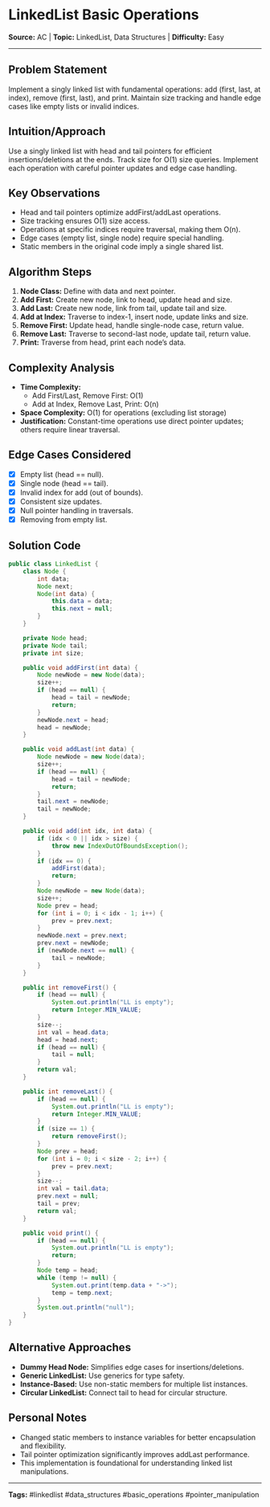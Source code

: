 # LinkedList Basic Operations

**Source:** AC | **Topic:** LinkedList, Data Structures | **Difficulty:** Easy

---

## Problem Statement
Implement a singly linked list with fundamental operations: add (first, last, at index), remove (first, last), and print. Maintain size tracking and handle edge cases like empty lists or invalid indices.

## Intuition/Approach
Use a singly linked list with head and tail pointers for efficient insertions/deletions at the ends. Track size for O(1) size queries. Implement each operation with careful pointer updates and edge case handling.

## Key Observations
- Head and tail pointers optimize addFirst/addLast operations.
- Size tracking ensures O(1) size access.
- Operations at specific indices require traversal, making them O(n).
- Edge cases (empty list, single node) require special handling.
- Static members in the original code imply a single shared list.

## Algorithm Steps
1. **Node Class:** Define with data and next pointer.
2. **Add First:** Create new node, link to head, update head and size.
3. **Add Last:** Create new node, link from tail, update tail and size.
4. **Add at Index:** Traverse to index-1, insert node, update links and size.
5. **Remove First:** Update head, handle single-node case, return value.
6. **Remove Last:** Traverse to second-last node, update tail, return value.
7. **Print:** Traverse from head, print each node’s data.

## Complexity Analysis
- **Time Complexity:** 
  - Add First/Last, Remove First: O(1)
  - Add at Index, Remove Last, Print: O(n)
- **Space Complexity:** O(1) for operations (excluding list storage)
- **Justification:** Constant-time operations use direct pointer updates; others require linear traversal.

## Edge Cases Considered
- [x] Empty list (head == null).
- [x] Single node (head == tail).
- [x] Invalid index for add (out of bounds).
- [x] Consistent size updates.
- [x] Null pointer handling in traversals.
- [x] Removing from empty list.

## Solution Code
```java
public class LinkedList {
    class Node {
        int data;
        Node next;
        Node(int data) {
            this.data = data;
            this.next = null;
        }
    }

    private Node head;
    private Node tail;
    private int size;

    public void addFirst(int data) {
        Node newNode = new Node(data);
        size++;
        if (head == null) {
            head = tail = newNode;
            return;
        }
        newNode.next = head;
        head = newNode;
    }

    public void addLast(int data) {
        Node newNode = new Node(data);
        size++;
        if (head == null) {
            head = tail = newNode;
            return;
        }
        tail.next = newNode;
        tail = newNode;
    }

    public void add(int idx, int data) {
        if (idx < 0 || idx > size) {
            throw new IndexOutOfBoundsException();
        }
        if (idx == 0) {
            addFirst(data);
            return;
        }
        Node newNode = new Node(data);
        size++;
        Node prev = head;
        for (int i = 0; i < idx - 1; i++) {
            prev = prev.next;
        }
        newNode.next = prev.next;
        prev.next = newNode;
        if (newNode.next == null) {
            tail = newNode;
        }
    }

    public int removeFirst() {
        if (head == null) {
            System.out.println("LL is empty");
            return Integer.MIN_VALUE;
        }
        size--;
        int val = head.data;
        head = head.next;
        if (head == null) {
            tail = null;
        }
        return val;
    }

    public int removeLast() {
        if (head == null) {
            System.out.println("LL is empty");
            return Integer.MIN_VALUE;
        }
        if (size == 1) {
            return removeFirst();
        }
        Node prev = head;
        for (int i = 0; i < size - 2; i++) {
            prev = prev.next;
        }
        size--;
        int val = tail.data;
        prev.next = null;
        tail = prev;
        return val;
    }

    public void print() {
        if (head == null) {
            System.out.println("LL is empty");
            return;
        }
        Node temp = head;
        while (temp != null) {
            System.out.print(temp.data + "->");
            temp = temp.next;
        }
        System.out.println("null");
    }
}
```

## Alternative Approaches
- **Dummy Head Node:** Simplifies edge cases for insertions/deletions.
- **Generic LinkedList:** Use generics for type safety.
- **Instance-Based:** Use non-static members for multiple list instances.
- **Circular LinkedList:** Connect tail to head for circular structure.

## Personal Notes
- Changed static members to instance variables for better encapsulation and flexibility.
- Tail pointer optimization significantly improves addLast performance.
- This implementation is foundational for understanding linked list manipulations.

---
**Tags:** #linkedlist #data_structures #basic_operations #pointer_manipulation